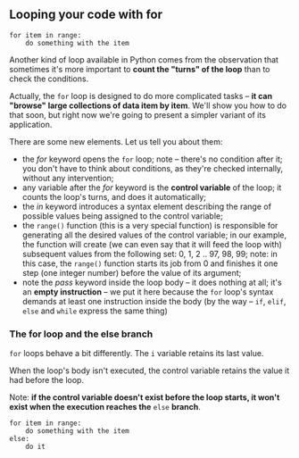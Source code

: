 ## Looping your code with for

```
for item in range:
    do something with the item
```

Another kind of loop available in Python comes from the observation that sometimes it's more important to **count the "turns" of the loop** than to check the conditions.

Actually, the ```for``` loop is designed to do more complicated tasks – **it can "browse" large collections of data item by item**. We'll show you how to do that soon, but right now we're going to present a simpler variant of its application.

There are some new elements. Let us tell you about them:

- the _for_ keyword opens the ```for``` loop; note – there's no condition after it; you don't have to think about conditions, as they're checked internally, without any intervention;
- any variable after the _for_ keyword is the **control variable** of the loop; it counts the loop's turns, and does it automatically;
- the _in_ keyword introduces a syntax element describing the range of possible values being assigned to the control variable;
- the ```range()``` function (this is a very special function) is responsible for generating all the desired values of the control variable; in our example, the function will create (we can even say that it will feed the loop with) subsequent values from the following set: 0, 1, 2 .. 97, 98, 99; note: in this case, the ```range()``` function starts its job from 0 and finishes it one step (one integer number) before the value of its argument;
- note the _pass_ keyword inside the loop body – it does nothing at all; it's an **empty instruction** – we put it here because the ```for``` loop's syntax demands at least one instruction inside the body (by the way – ```if```, ```elif```, ```else``` and ```while``` express the same thing)


### The for loop and the else branch

```for``` loops behave a bit differently. The ```i``` variable retains its last value.

When the loop's body isn't executed, the control variable retains the value it had before the loop.

Note: **if the control variable doesn't exist before the loop starts, it won't exist when the execution reaches the** ```else``` **branch**.

```
for item in range:
    do something with the item
else:
    do it
```
